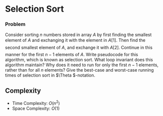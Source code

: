 
# Selection Sort

### Problem
Consider sorting $n$ numbers stored in array $A$ by first finding the smallest element
of $A$ and exchanging it with the element in $A[1]$. Then find the second smallest
element of $A$, and exchange it with $A[2]$. Continue in this manner for the first $n-1$
elements of $A$. Write pseudocode for this algorithm, which is known as selection
sort. What loop invariant does this algorithm maintain? Why does it need to run
for only the first $n-1$ elements, rather than for all $n$ elements? Give the best-case
and worst-case running times of selection sort in $\Theta $-notation.


## Complexity

- Time Complexity: $O(n^2)$
- Space Complexity: $O(1)$

